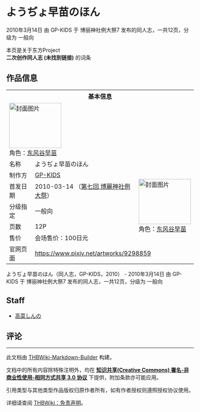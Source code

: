# ようぢょ早苗のほん

<!-- source html: G:\repos\THBWiki-Markdown-Builder\THBWikiMarkdown\Temp\main\1\1d\ns0%3A%E3%82%88%E3%81%86%E3%81%A2%E3%82%87%E6%97%A9%E8%8B%97%E3%81%AE%E3%81%BB%E3%82%93.html -->

2010年3月14日 由 GP-KIDS 于 博丽神社例大祭7 发布的同人志，一共12页，分级为 一般向

本页是关于东方Project  
 **二次创作同人志 (未找到链接)** 的词条

## 作品信息

<table><tbody><tr><th colspan="3">基本信息</th></tr><tr><td class="cover-artwork-mobile" colspan="2"><a href="./文件-ようぢょ早苗のほん封面.jpg.md" class="image" title="封面图片"><img alt="封面图片" src="https://upload.thwiki.cc/thumb/2/2f/%E3%82%88%E3%81%86%E3%81%A2%E3%82%87%E6%97%A9%E8%8B%97%E3%81%AE%E3%81%BB%E3%82%93%E5%B0%81%E9%9D%A2.jpg/140px-%E3%82%88%E3%81%86%E3%81%A2%E3%82%87%E6%97%A9%E8%8B%97%E3%81%AE%E3%81%BB%E3%82%93%E5%B0%81%E9%9D%A2.jpg" decoding="async" loading="lazy" width="140" height="121" srcset="https://upload.thwiki.cc/thumb/2/2f/%E3%82%88%E3%81%86%E3%81%A2%E3%82%87%E6%97%A9%E8%8B%97%E3%81%AE%E3%81%BB%E3%82%93%E5%B0%81%E9%9D%A2.jpg/210px-%E3%82%88%E3%81%86%E3%81%A2%E3%82%87%E6%97%A9%E8%8B%97%E3%81%AE%E3%81%BB%E3%82%93%E5%B0%81%E9%9D%A2.jpg 1.5x, https://upload.thwiki.cc/thumb/2/2f/%E3%82%88%E3%81%86%E3%81%A2%E3%82%87%E6%97%A9%E8%8B%97%E3%81%AE%E3%81%BB%E3%82%93%E5%B0%81%E9%9D%A2.jpg/280px-%E3%82%88%E3%81%86%E3%81%A2%E3%82%87%E6%97%A9%E8%8B%97%E3%81%AE%E3%81%BB%E3%82%93%E5%B0%81%E9%9D%A2.jpg 2x" data-file-width="1200" data-file-height="1035"></a><div class="cover-char">角色：<a href="./东风谷早苗.md" title="东风谷早苗">东风谷早苗</a></div></td>
</tr><tr><td class="label">名称</td><td colspan="2"> ようぢょ早苗のほん </td></tr><tr><td class="label">制作方</td><td><a href="./GP-KIDS.md" title="GP-KIDS">GP-KIDS</a></td><td class="cover-artwork" rowspan="5" style="min-width:140px;"><a href="./文件-ようぢょ早苗のほん封面.jpg.md" class="image" title="封面图片"><img alt="封面图片" src="https://upload.thwiki.cc/thumb/2/2f/%E3%82%88%E3%81%86%E3%81%A2%E3%82%87%E6%97%A9%E8%8B%97%E3%81%AE%E3%81%BB%E3%82%93%E5%B0%81%E9%9D%A2.jpg/140px-%E3%82%88%E3%81%86%E3%81%A2%E3%82%87%E6%97%A9%E8%8B%97%E3%81%AE%E3%81%BB%E3%82%93%E5%B0%81%E9%9D%A2.jpg" decoding="async" loading="lazy" width="140" height="121" srcset="https://upload.thwiki.cc/thumb/2/2f/%E3%82%88%E3%81%86%E3%81%A2%E3%82%87%E6%97%A9%E8%8B%97%E3%81%AE%E3%81%BB%E3%82%93%E5%B0%81%E9%9D%A2.jpg/210px-%E3%82%88%E3%81%86%E3%81%A2%E3%82%87%E6%97%A9%E8%8B%97%E3%81%AE%E3%81%BB%E3%82%93%E5%B0%81%E9%9D%A2.jpg 1.5x, https://upload.thwiki.cc/thumb/2/2f/%E3%82%88%E3%81%86%E3%81%A2%E3%82%87%E6%97%A9%E8%8B%97%E3%81%AE%E3%81%BB%E3%82%93%E5%B0%81%E9%9D%A2.jpg/280px-%E3%82%88%E3%81%86%E3%81%A2%E3%82%87%E6%97%A9%E8%8B%97%E3%81%AE%E3%81%BB%E3%82%93%E5%B0%81%E9%9D%A2.jpg 2x" data-file-width="1200" data-file-height="1035"></a><div class="cover-char">角色：<a href="./东风谷早苗.md" title="东风谷早苗">东风谷早苗</a></div></td>
</tr><tr><td class="label">首发日期</td><td>2010-03-14&#160;（<a href="/展会作品列表?e=%E5%8D%9A%E4%B8%BD%E7%A5%9E%E7%A4%BE%E4%BE%8B%E5%A4%A7%E7%A5%AD%237">第七回 博麗神社例大祭</a>）</td></tr><tr><td class="label">分级指定</td><td>一般向</td></tr><tr><td class="label">页数</td><td>12P</td></tr><tr><td class="label">售价</td><td>会场售价：100日元</td></tr>
<tr><td class="label">官网页面</td><td colspan="2"><a rel="nofollow" class="external free" href="https://www.pixiv.net/artworks/9298859">https://www.pixiv.net/artworks/9298859</a></td></tr></tbody></table>

ようぢょ早苗のほん（同人志，GP-KIDS，2010） - 2010年3月14日 由 GP-KIDS 于 博丽神社例大祭7 发布的同人志，一共12页，分级为 一般向

## Staff
- [高菜しんの](./高菜しんの.md)


## 评论




---

此文档由 [THBWiki-Markdown-Builder](https://github.com/Delsin-Yu/THBWiki-Markdown-Builder) 构建。

文档中的所有内容除特殊注明外，均在 [**知识共享(Creative Commons) 署名-非商业性使用-相同方式共享 3.0 协议**](https://creativecommons.org/licenses/by-sa/3.0/deed.zh-hans) 下提供，附加条款亦可能应用。

引用类型与其他类型作品版权归原作者所有，如有作者授权则遵照授权协议使用。

详细请查阅 [THBWiki：免责声明](https://thbwiki.cc/THBWiki:%E5%85%8D%E8%B4%A3%E5%A3%B0%E6%98%8E)。

